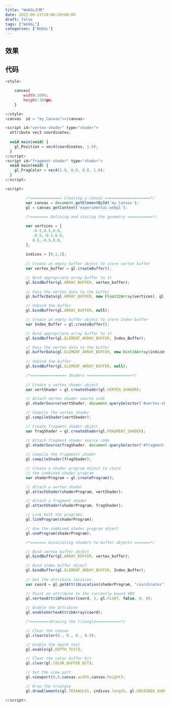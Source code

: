 ```yaml
---
title: "WebGL示例"
date: 2022-08-21T19:06:20+08:00
draft: false
tags: ["WebGL"]
categories: ["WebGL"]
---
```


## 效果
<style>

	canvas{
		width:100%;
		height:300px;
	}

</style>
<canvas  id = "my_Canvas"></canvas>

<script id="vertex-shader" type="shader">
  attribute vec3 coordinates;
  
  void main(void) {
    gl_Position = vec4(coordinates, 1.0);
  }
</script>
<script id="fragment-shader" type="shader">
  void main(void) {
    gl_FragColor = vec4(1.0, 0.0, 0.0, 1.0);
  }
</script>

<script>

         /*============== Creating a canvas ====================*/
         var canvas = document.getElementById('my_Canvas');
         gl = canvas.getContext('experimental-webgl');
      
         /*======== Defining and storing the geometry ===========*/

         var vertices = [
            -0.5,0.5,0.0,
            -0.5,-0.5,0.0,
            0.5,-0.5,0.0, 
         ];
         
         indices = [0,1,2];
         
         // Create an empty buffer object to store vertex buffer
         var vertex_buffer = gl.createBuffer();

         // Bind appropriate array buffer to it
         gl.bindBuffer(gl.ARRAY_BUFFER, vertex_buffer);
         
         // Pass the vertex data to the buffer
         gl.bufferData(gl.ARRAY_BUFFER, new Float32Array(vertices), gl.STATIC_DRAW);

         // Unbind the buffer
         gl.bindBuffer(gl.ARRAY_BUFFER, null);

         // Create an empty buffer object to store Index buffer
         var Index_Buffer = gl.createBuffer();

         // Bind appropriate array buffer to it
         gl.bindBuffer(gl.ELEMENT_ARRAY_BUFFER, Index_Buffer);

         // Pass the vertex data to the buffer
         gl.bufferData(gl.ELEMENT_ARRAY_BUFFER, new Uint16Array(indices), gl.STATIC_DRAW);
         
         // Unbind the buffer
         gl.bindBuffer(gl.ELEMENT_ARRAY_BUFFER, null);

         /*================ Shaders ====================*/
         
         // Create a vertex shader object
         var vertShader = gl.createShader(gl.VERTEX_SHADER);

         // Attach vertex shader source code
         gl.shaderSource(vertShader, document.querySelector('#vertex-shader').textContent);

         // Compile the vertex shader
         gl.compileShader(vertShader);

         // Create fragment shader object
         var fragShader = gl.createShader(gl.FRAGMENT_SHADER);

         // Attach fragment shader source code
         gl.shaderSource(fragShader, document.querySelector('#fragment-shader').textContent); 
         
         // Compile the fragmentt shader
         gl.compileShader(fragShader);

         // Create a shader program object to store
         // the combined shader program
         var shaderProgram = gl.createProgram();

         // Attach a vertex shader
         gl.attachShader(shaderProgram, vertShader);

         // Attach a fragment shader
         gl.attachShader(shaderProgram, fragShader);

         // Link both the programs
         gl.linkProgram(shaderProgram);

         // Use the combined shader program object
         gl.useProgram(shaderProgram);

         /*======= Associating shaders to buffer objects =======*/

         // Bind vertex buffer object
         gl.bindBuffer(gl.ARRAY_BUFFER, vertex_buffer);

         // Bind index buffer object
         gl.bindBuffer(gl.ELEMENT_ARRAY_BUFFER, Index_Buffer);
         
         // Get the attribute location
         var coord = gl.getAttribLocation(shaderProgram, "coordinates");

         // Point an attribute to the currently bound VBO
         gl.vertexAttribPointer(coord, 3, gl.FLOAT, false, 0, 0); 
         
         // Enable the attribute
         gl.enableVertexAttribArray(coord);

         /*=========Drawing the triangle===========*/

         // Clear the canvas
         gl.clearColor(0., 0., 0., 0.9);

         // Enable the depth test
         gl.enable(gl.DEPTH_TEST);

         // Clear the color buffer bit
         gl.clear(gl.COLOR_BUFFER_BIT);

         // Set the view port
         gl.viewport(0,0,canvas.width,canvas.height);

         // Draw the triangle
         gl.drawElements(gl.TRIANGLES, indices.length, gl.UNSIGNED_SHORT,0);

</script>

## 代码

```js
<style>

	canvas{
		width:100%;
		height:300px;
	}

</style>
<canvas  id = "my_Canvas"></canvas>

<script id="vertex-shader" type="shader">
  attribute vec3 coordinates;
  
  void main(void) {
    gl_Position = vec4(coordinates, 1.0);
  }
</script>
<script id="fragment-shader" type="shader">
  void main(void) {
    gl_FragColor = vec4(1.0, 0.0, 0.0, 1.0);
  }
</script>

<script>

         /*============== Creating a canvas ====================*/
         var canvas = document.getElementById('my_Canvas');
         gl = canvas.getContext('experimental-webgl');
      
         /*======== Defining and storing the geometry ===========*/

         var vertices = [
            -0.5,0.5,0.0,
            -0.5,-0.5,0.0,
            0.5,-0.5,0.0, 
         ];
         
         indices = [0,1,2];
         
         // Create an empty buffer object to store vertex buffer
         var vertex_buffer = gl.createBuffer();

         // Bind appropriate array buffer to it
         gl.bindBuffer(gl.ARRAY_BUFFER, vertex_buffer);
         
         // Pass the vertex data to the buffer
         gl.bufferData(gl.ARRAY_BUFFER, new Float32Array(vertices), gl.STATIC_DRAW);

         // Unbind the buffer
         gl.bindBuffer(gl.ARRAY_BUFFER, null);

         // Create an empty buffer object to store Index buffer
         var Index_Buffer = gl.createBuffer();

         // Bind appropriate array buffer to it
         gl.bindBuffer(gl.ELEMENT_ARRAY_BUFFER, Index_Buffer);

         // Pass the vertex data to the buffer
         gl.bufferData(gl.ELEMENT_ARRAY_BUFFER, new Uint16Array(indices), gl.STATIC_DRAW);
         
         // Unbind the buffer
         gl.bindBuffer(gl.ELEMENT_ARRAY_BUFFER, null);

         /*================ Shaders ====================*/
         
         // Create a vertex shader object
         var vertShader = gl.createShader(gl.VERTEX_SHADER);

         // Attach vertex shader source code
         gl.shaderSource(vertShader, document.querySelector('#vertex-shader').textContent);

         // Compile the vertex shader
         gl.compileShader(vertShader);

         // Create fragment shader object
         var fragShader = gl.createShader(gl.FRAGMENT_SHADER);

         // Attach fragment shader source code
         gl.shaderSource(fragShader, document.querySelector('#fragment-shader').textContent); 
         
         // Compile the fragmentt shader
         gl.compileShader(fragShader);

         // Create a shader program object to store
         // the combined shader program
         var shaderProgram = gl.createProgram();

         // Attach a vertex shader
         gl.attachShader(shaderProgram, vertShader);

         // Attach a fragment shader
         gl.attachShader(shaderProgram, fragShader);

         // Link both the programs
         gl.linkProgram(shaderProgram);

         // Use the combined shader program object
         gl.useProgram(shaderProgram);

         /*======= Associating shaders to buffer objects =======*/

         // Bind vertex buffer object
         gl.bindBuffer(gl.ARRAY_BUFFER, vertex_buffer);

         // Bind index buffer object
         gl.bindBuffer(gl.ELEMENT_ARRAY_BUFFER, Index_Buffer);
         
         // Get the attribute location
         var coord = gl.getAttribLocation(shaderProgram, "coordinates");

         // Point an attribute to the currently bound VBO
         gl.vertexAttribPointer(coord, 3, gl.FLOAT, false, 0, 0); 
         
         // Enable the attribute
         gl.enableVertexAttribArray(coord);

         /*=========Drawing the triangle===========*/

         // Clear the canvas
         gl.clearColor(0., 0., 0., 0.9);

         // Enable the depth test
         gl.enable(gl.DEPTH_TEST);

         // Clear the color buffer bit
         gl.clear(gl.COLOR_BUFFER_BIT);

         // Set the view port
         gl.viewport(0,0,canvas.width,canvas.height);

         // Draw the triangle
         gl.drawElements(gl.TRIANGLES, indices.length, gl.UNSIGNED_SHORT,0);

</script>
```